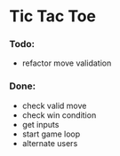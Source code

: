# Tic Tac Toe

### Todo:
- refactor move validation

### Done:

- check valid move
- check win condition
- get inputs
- start game loop
- alternate users